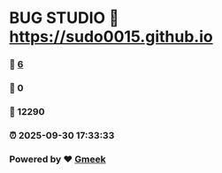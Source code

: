 # BUG STUDIO :link: https://sudo0015.github.io 
### :page_facing_up: [6](https://sudo0015.github.io/tag.html) 
### :speech_balloon: 0 
### :hibiscus: 12290 
### :alarm_clock: 2025-09-30 17:33:33 
### Powered by :heart: [Gmeek](https://github.com/Meekdai/Gmeek)
